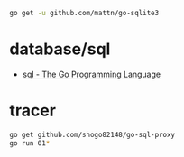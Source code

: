 ```bash
go get -u github.com/mattn/go-sqlite3
```

# database/sql

- [sql - The Go Programming Language](https://golang.org/pkg/database/sql/)

# tracer

```bash
go get github.com/shogo82148/go-sql-proxy
go run 01*
````
